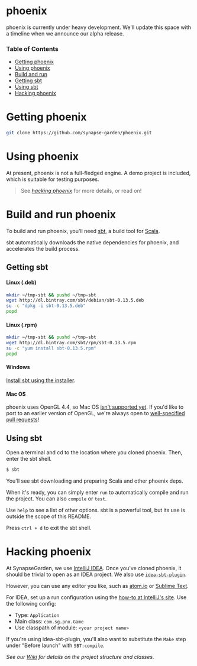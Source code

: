 phoenix
=======

phoenix is currently under heavy development.  We'll update this space with a timeline when we announce our alpha release.

### Table of Contents

- [Getting phoenix](#getting-phoenix)
- [Using phoenix](#using-phoenix)
- [Build and run](#build-and-run-phoenix)
 - [Getting sbt](#getting-sbt)
 - [Using sbt](#using-sbt-to-run-phoenix)
- [Hacking phoenix](#hacking-phoenix)

# Getting phoenix

```bash
git clone https://github.com/synapse-garden/phoenix.git
```

# Using phoenix

At present, phoenix is not a full-fledged engine.  A demo project is included, which is suitable for testing purposes.
 > See [_hacking phoenix_](#hacking-phoenix) for more details, or read on!

# Build and run phoenix

To build and run phoenix, you'll need [sbt](http://www.scala-sbt.org/), a build tool for [Scala](http://www.scala-lang.org/).

sbt automatically downloads the native dependencies for phoenix, and accelerates the build process.

## Getting sbt

#### Linux (.deb)
```bash
mkdir ~/tmp-sbt && pushd ~/tmp-sbt
wget http://dl.bintray.com/sbt/debian/sbt-0.13.5.deb
su -c "dpkg -i sbt-0.13.5.deb"
popd
```

#### Linux (.rpm)
```bash
mkdir ~/tmp-sbt && pushd ~/tmp-sbt
wget http://dl.bintray.com/sbt/rpm/sbt-0.13.5.rpm
su -c "yum install sbt-0.13.5.rpm"
popd
```

#### Windows

[Install sbt using the installer](http://dl.bintray.com/sbt/native-packages/sbt/0.13.5/sbt-0.13.5.msi).

#### Mac OS
phoenix uses OpenGL 4.4, so Mac OS [isn't supported yet](https://developer.apple.com/graphicsimaging/opengl/capabilities/).  If you'd like to port to an earlier version of OpenGL, we're always open to [well-specified pull requests](https://github.com/erlang/otp/wiki/Writing-good-commit-messages)!

## Using sbt

Open a terminal and cd to the location where you cloned phoenix.  Then, enter the sbt shell.

```bash
$ sbt

```

You'll see sbt downloading and preparing Scala and other phoenix deps.

When it's ready, you can simply enter `run` to automatically compile and run the project.  You can also `compile` or `test`.

Use `help` to see a list of other options.  sbt is a powerful tool, but its use is outside the scope of this README.

Press `ctrl + d` to exit the sbt shell.

# Hacking phoenix

At SynapseGarden, we use [IntelliJ IDEA](http://www.jetbrains.com/idea/).  Once you've cloned phoenix, it should be trivial to open as an IDEA project.  We also use [`idea-sbt-plugin`](http://plugins.jetbrains.com/plugin/?idea&id=5007).

However, you can use any editor you like, such as [atom.io](https://github.com/atom/atom/blob/master/README.md#building) or [Sublime Text](http://sublimetext.com).

For IDEA, set up a run configuration using the [how-to at IntelliJ's site](http://www.jetbrains.com/idea/webhelp/creating-and-editing-run-debug-configurations.html).  Use the following config:
 - Type: `Application`
 - Main class: `com.sg.pnx.Game`
 - Use classpath of module: `<your project name>`

If you're using idea-sbt-plugin, you'll also want to substitute the `Make` step under "Before launch" with `SBT:compile`.

_See our [Wiki](https://github.com/synapse-garden/phoenix/wiki) for details on the project structure and classes._
